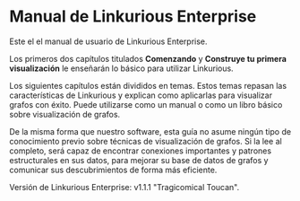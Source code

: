 Manual de Linkurious Enterprise
============================

Este el el manual de usuario de Linkurious Enterprise.

Los primeros dos capítulos titulados **Comenzando** y **Construye tu primera visualización** le enseñarán lo básico para utilizar Linkurious.

Los siguientes capítulos están divididos en temas. Estos temas repasan las características de Linkurious y explican como aplicarlas para visualizar grafos con éxito. Puede utilizarse como un manual o como un libro básico sobre visualización de grafos.

De la misma forma que nuestro software, esta guía no asume ningún tipo de conocimiento previo sobre técnicas de visualización de grafos. Si la lee al completo, será capaz de encontrar conexiones importantes y patrones estructurales en sus datos, para mejorar su base de datos de grafos y comunicar sus descubrimientos de forma más eficiente.

Versión de Linkurious Enterprise: v1.1.1 "Tragicomical Toucan".